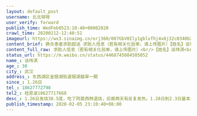 ```yaml
---
layout: default_post
username: 北北呀呀
user_verify: forward
publish_time: WedFeb0523:10:40+08002020
crawl_time: 20200212-12:40:51
imageurl: https://wx3.sinaimg.cn/orj360/007GbV0Ily1gblxfhj4x8j32c0340b2f.jpg
content_brief: 肺炎患者求助超话 求助人信息（若有相关化验单，请上传图片）【姓名】谈玮淇【年龄】30【所在城市】武汉【所在小区、社区】东西湖区金银湖街道银湖翡翠一期【患病时间】1.26日【联系方式】18627772798【其他紧急联系人】桂恩波 18627717668 【病情描述】1.26日发烧38.5度，吃了阿莫西林退 ...全文
content_full_raw: 求助人信息（若有相关化验单，请上传图片）<br/>【姓名】谈玮淇<br/>【年龄】30<br/>【所在城市】武汉<br/>【所在小区、社区】东西湖区金银湖街道银湖翡翠一期<br/>【患病时间】1.26日<br/>【联系方式】18627772798<br/>【其他紧急联系人】桂恩波18627717668<br/>【病情描述】1.26日发烧38.5度，吃了阿莫西林退烧，后面两天有反复发热。1.28日到2.3日基本无发热症状，偶尔感觉胸闷气短。2.4日胸闷气短情况加重，间歇性呼吸困难。于是去医院做了肺部ct。结果显示:双肺感染性病变，病毒性肺炎可能!已为高度疑似病例，但是医生让回家隔离，给开了两盒药。2.5日，胸闷气短情况越来越严重！家里还有一个70岁的老人，还有一岁8个月的女儿。请求大家帮助，希望被隔离起来!真的很害怕会传染给家人!！!
status_url: https://m.weibo.cn/status/4468745604505052
name_: 谈玮淇
age_: 30
city_: 武汉
address_: 东西湖区金银湖街道银湖翡翠一期
since_: 1.26日
tel_: 18627772798
tel2_: 桂恩波18627717668
desc_: 1.26日发烧38.5度，吃了阿莫西林退烧，后面两天有反复发热。1.28日到2.3日基本无发热症状，偶尔感觉胸闷气短。2.4日胸闷气短情况加重，间歇性呼吸困难。于是去医院做了肺部ct。结果显示双肺感染性病变，病毒性肺炎可能!已为高度疑似病例，但是医生让回家隔离，给开了两盒药。2.5日，胸闷气短情况越来越严重！家里还有一个70岁的老人，还有一岁8个月的女儿。请求大家帮助，希望被隔离起来!真的很害怕会传染给家人!！!
publish_timestamp: 2020-02-05 23:10:40+08:00
---
```


